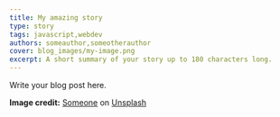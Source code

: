 ```yaml
---
title: My amazing story
type: story
tags: javascript,webdev
authors: someauthor,someotherauthor
cover: blog_images/my-image.png
excerpt: A short summary of your story up to 180 characters long.
---
```


Write your blog post here.

**Image credit:** [Someone](https://unsplash.com/...?utm_source=unsplash&utm_medium=referral&utm_content=creditCopyText) on [Unsplash](https://unsplash.com/s/photos/code?utm_source=unsplash&utm_medium=referral&utm_content=creditCopyText)
